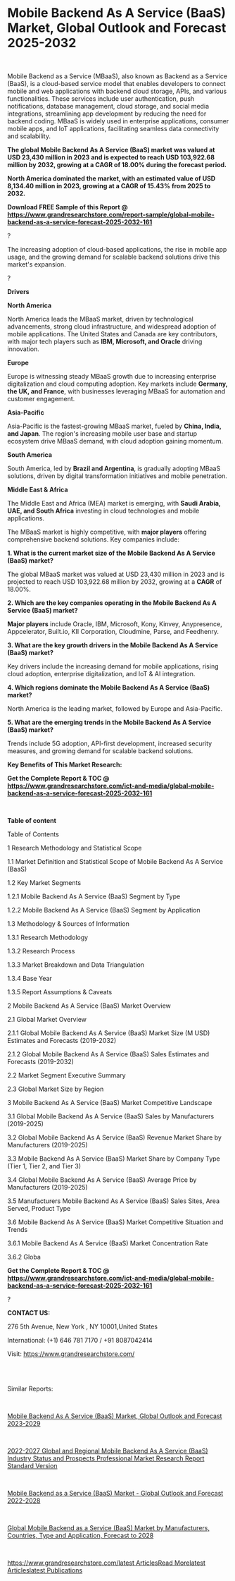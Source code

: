 <h1>Mobile Backend As A Service (BaaS) Market, Global Outlook and Forecast 2025-2032</h1><br/><p>Mobile Backend as a Service (MBaaS), also known as Backend as a Service (BaaS), is a cloud-based service model that enables developers to connect mobile and web applications with backend cloud storage, APIs, and various functionalities. These services include user authentication, push notifications, database management, cloud storage, and social media integrations, streamlining app development by reducing the need for backend coding. MBaaS is widely used in enterprise applications, consumer mobile apps, and IoT applications, facilitating seamless data connectivity and scalability.</p>
 
 
 
 <p><strong>The global Mobile Backend As A Service (BaaS) market was valued at USD 23,430 million in 2023 and is expected to reach USD 103,922.68 million by 2032, growing at a <strong>CAGR</strong> of 18.00% during the forecast period. </strong></p>
 
 
 
 <p><strong>North America dominated the market, with an estimated value of USD 8,134.40 million in 2023, growing at a <strong>CAGR</strong> of 15.43% from 2025 to 2032.</strong></p>
 
 
 
 <div><b>Download FREE Sample of this Report @ <a href="https://www.grandresearchstore.com/report-sample/global-mobile-backend-as-a-service-forecast-2025-2032-161">https://www.grandresearchstore.com/report-sample/global-mobile-backend-as-a-service-forecast-2025-2032-161</a></b></div>
 
 
 
 <p>? </p>
 
 
 
 <p>The increasing adoption of cloud-based applications, the rise in mobile app usage, and the growing demand for scalable backend solutions drive this market&#39;s expansion.</p>
 
 
 
 <p>? </p>
 
 
 
 <p><strong>Drivers</strong></p>
 
 
 
 <p><strong>North America</strong></p>
 
 
 
 <p>North America leads the MBaaS market, driven by technological advancements, strong cloud infrastructure, and widespread adoption of mobile applications. The United States and Canada are key contributors, with major tech players such as <strong>IBM, Microsoft, and Oracle</strong> driving innovation.</p>
 
 
 
 <p><strong>Europe</strong></p>
 
 
 
 <p>Europe is witnessing steady MBaaS growth due to increasing enterprise digitalization and cloud computing adoption. Key markets include <strong>Germany, the UK, and France</strong>, with businesses leveraging MBaaS for automation and customer engagement.</p>
 
 
 
 <p><strong>Asia-Pacific</strong></p>
 
 
 
 <p>Asia-Pacific is the fastest-growing MBaaS market, fueled by <strong>China, India, and Japan</strong>. The region&#39;s increasing mobile user base and startup ecosystem drive MBaaS demand, with cloud adoption gaining momentum.</p>
 
 
 
 <p><strong>South America</strong></p>
 
 
 
 <p>South America, led by <strong>Brazil and Argentina</strong>, is gradually adopting MBaaS solutions, driven by digital transformation initiatives and mobile penetration.</p>
 
 
 
 <p><strong>Middle East & Africa</strong></p>
 
 
 
 <p>The Middle East and Africa (MEA) market is emerging, with <strong>Saudi Arabia, UAE, and South Africa</strong> investing in cloud technologies and mobile applications.</p>
 
 
 
 <p>The MBaaS market is highly competitive, with <strong>major players</strong> offering comprehensive backend solutions. Key companies include:</p>
 
 
 
 <p><strong>1. What is the current market size of the Mobile Backend As A Service (BaaS) market?</strong></p>
 
 
 
 <p>The global MBaaS market was valued at USD 23,430 million in 2023 and is projected to reach USD 103,922.68 million by 2032, growing at a <strong>CAGR</strong> of 18.00%.</p>
 
 
 
 <p><strong>2. Which are the key companies operating in the Mobile Backend As A Service (BaaS) market?</strong></p>
 
 
 
 <p><strong>Major players</strong> include Oracle, IBM, Microsoft, Kony, Kinvey, Anypresence, Appcelerator, Built.io, KII Corporation, Cloudmine, Parse, and Feedhenry.</p>
 
 
 
 <p><strong>3. What are the key growth drivers in the Mobile Backend As A Service (BaaS) market?</strong></p>
 
 
 
 <p>Key drivers include the increasing demand for mobile applications, rising cloud adoption, enterprise digitalization, and IoT & AI integration.</p>
 
 
 
 <p><strong>4. Which regions dominate the Mobile Backend As A Service (BaaS) market?</strong></p>
 
 
 
 <p>North America is the leading market, followed by Europe and Asia-Pacific.</p>
 
 
 
 <p><strong>5. What are the emerging trends in the Mobile Backend As A Service (BaaS) market?</strong></p>
 
 
 
 <p>Trends include 5G adoption, API-first development, increased security measures, and growing demand for scalable backend solutions.</p>
 
 
 
 <p><strong>Key Benefits of This Market Research:</strong></p>
 
 
 
 <div><b>Get the Complete Report & TOC @ <a href="https://www.grandresearchstore.com/ict-and-media/global-mobile-backend-as-a-service-forecast-2025-2032-161">https://www.grandresearchstore.com/ict-and-media/global-mobile-backend-as-a-service-forecast-2025-2032-161</a></b></div>
 
 
 
 <p><br />
 
 <b>Table of content</b></p>
 
 
 
 <p>Table of Contents<br />
 
 1 Research Methodology and Statistical Scope<br />
 
 1.1 Market Definition and Statistical Scope of Mobile Backend As A Service (BaaS)<br />
 
 1.2 Key Market Segments<br />
 
 1.2.1 Mobile Backend As A Service (BaaS) Segment by Type<br />
 
 1.2.2 Mobile Backend As A Service (BaaS) Segment by Application<br />
 
 1.3 Methodology & Sources of Information<br />
 
 1.3.1 Research Methodology<br />
 
 1.3.2 Research Process<br />
 
 1.3.3 Market Breakdown and Data Triangulation<br />
 
 1.3.4 Base Year<br />
 
 1.3.5 Report Assumptions & Caveats<br />
 
 2 Mobile Backend As A Service (BaaS) Market Overview<br />
 
 2.1 Global Market Overview<br />
 
 2.1.1 Global Mobile Backend As A Service (BaaS) Market Size (M USD) Estimates and Forecasts (2019-2032)<br />
 
 2.1.2 Global Mobile Backend As A Service (BaaS) Sales Estimates and Forecasts (2019-2032)<br />
 
 2.2 Market Segment Executive Summary<br />
 
 2.3 Global Market Size by Region<br />
 
 3 Mobile Backend As A Service (BaaS) Market Competitive Landscape<br />
 
 3.1 Global Mobile Backend As A Service (BaaS) Sales by Manufacturers (2019-2025)<br />
 
 3.2 Global Mobile Backend As A Service (BaaS) Revenue Market Share by Manufacturers (2019-2025)<br />
 
 3.3 Mobile Backend As A Service (BaaS) Market Share by Company Type (Tier 1, Tier 2, and Tier 3)<br />
 
 3.4 Global Mobile Backend As A Service (BaaS) Average Price by Manufacturers (2019-2025)<br />
 
 3.5 Manufacturers Mobile Backend As A Service (BaaS) Sales Sites, Area Served, Product Type<br />
 
 3.6 Mobile Backend As A Service (BaaS) Market Competitive Situation and Trends<br />
 
 3.6.1 Mobile Backend As A Service (BaaS) Market Concentration Rate<br />
 
 3.6.2 Globa</p>
 
 
 
 <div><b>Get the Complete Report & TOC @ <a href="https://www.grandresearchstore.com/ict-and-media/global-mobile-backend-as-a-service-forecast-2025-2032-161">https://www.grandresearchstore.com/ict-and-media/global-mobile-backend-as-a-service-forecast-2025-2032-161</a></b></div>
 
 
 
 <p>? </p>
 
 
 
 <p><b>CONTACT US:</b><br />
 
 276 5th Avenue, New York , NY 10001,United States<br />
 
 International: (+1) 646 781 7170 / +91 8087042414<br />
 
 Visit: <a href="https://www.grandresearchstore.com/">https://www.grandresearchstore.com/</a><br />
 
 <br />
 
 <br />
 
 Similar Reports:<br />
 
 <br />
 
 <a href="https://www.grandresearchstore.com/ict-and-media/global-mobile-backend-as-a-service-forecast-2023-2029-895">Mobile Backend As A Service (BaaS) Market, Global Outlook and Forecast 2023-2029</a><br />
 
 <br />
 
 <a href="https://www.grandresearchstore.com/ict-and-media/global-regional-mobile-backend-as-a-service-2022-2027-540">2022-2027 Global and Regional Mobile Backend As A Service (BaaS) Industry Status and Prospects Professional Market Research Report Standard Version</a><br />
 
 <br />
 
 <a href="https://www.grandresearchstore.com/ict-and-media/global-mobile-backend-as-a-service-2022-2028-615">Mobile Backend as a Service (BaaS) Market - Global Outlook and Forecast 2022-2028</a><br />
 
 <br />
 
 <a href="https://www.grandresearchstore.com/ict-and-media/global-mobile-backend-as-a-service-2028-841">Global Mobile Backend as a Service (BaaS) Market by Manufacturers, Countries, Type and Application, Forecast to 2028</a><br />
 
 <br />
 
 <a href="https://gyeongbokgung.com">https://www.grandresearchstore.com/</a><a href="https://hallyeomaritime.com">latest Articles</a><a href="https://jingwansa.com">Read More</a><a href="https://nguoiviet.jp/">latest Articles</a><a href="https://www.intelmarketresearch.com/">latest Publications</a></p>